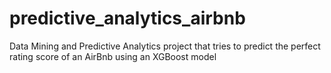 # predictive_analytics_airbnb
Data Mining and Predictive Analytics project that tries to predict the perfect rating score of an AirBnb using an XGBoost model
